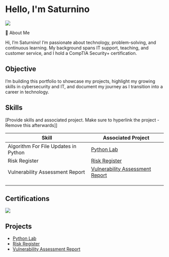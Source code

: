 # Hello, I'm Saturnino
<a href="https://linkedin.com/in/saturnino-almanza"><img src="https://img.shields.io/badge/-LinkedIn-0072b1?&style=for-the-badge&logo=linkedin&logoColor=white" /></a>

👋 About Me

Hi, I’m Saturnino! I’m passionate about technology, problem-solving, and continuous learning. My background spans IT support, teaching, and customer service, and I hold a CompTIA Security+ certification.
## Objective
 I’m building this portfolio to showcase my projects, highlight my growing skills in cybersecurity and IT, and document my journey as I transition into a career in technology.


## Skills
[Provide skills and associated project. Make sure to hyperlink the project - Remove this afterwards]]

| Skill                                         | Associated Project         |
|-----------------------------------------------|----------------------------|
| Algorithm For File Updates in Python         | <a href="https://github.com/almanza2-lab/Python-Lab"> Python Lab</a>|
|Risk Register |<a href="https://github.com/almanza2-lab/Risk-register"> Risk Register</a> |
| Vulnerability Assessment Report    | <a href="https://github.com/almanza2-lab/Vulnerability-Assessment-Report"> Vulnerability Assessment Report </a>|
|      ||
|                ||
|  | |



## Certifications

<div>
<a href="https://www.credly.com/badges/6b895df0-3f11-4609-af1c-f362a4cf5c19/public_urlimg"><img src="https://img.shields.io/badge/-Security%2B-FF0000?&style=for-the-badge&logo=CompTIA&logoColor=white" /></a>


## Projects
- <a href="https://github.com/almanza2-lab/Python-Lab"> Python Lab</a>
- <a href="https://github.com/almanza2-lab/Risk-register"> Risk Register</a>
- <a href="https://github.com/almanza2-lab/Vulnerability-Assessment-Report"> Vulnerability Assessment Report</a>
